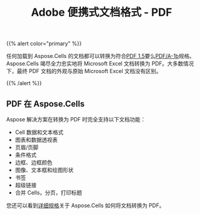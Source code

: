 ﻿---
title: Adobe 便携式文档格式 - PDF
type: docs
weight: 40
url: /zh/net/adobe-portable-document-format-pdf/
---
{{% alert color="primary" %}} 

任何加载到 Aspose.Cells 的文档都可以转换为符合[PDF 1.5](https://docs.fileformat.com/pdf/)要么[PDF/A-1b](https://docs.fileformat.com/pdf/a/)规格。 Aspose.Cells 竭尽全力忠实地将 Microsoft Excel 文档转换为 PDF。大多数情况下，最终 PDF 文档的外观与原始 Microsoft Excel 文档没有区别。

{{% /alert %}} 
## **PDF 在 Aspose.Cells**
Aspose 解决方案在转换为 PDF 时完全支持以下文档功能：

- Cell 数据和文本格式
- 图表和数据透视表
- 页眉/页脚
- 条件格式
- 边框、边框颜色
- 图像、文本框和绘图形状
- 书签
- 超级链接
- 合并 Cells，分页，打印标题

您还可以看到[详细规格](https://docs.aspose.com/cells/net/convert-excel-workbook-to-pdf/)关于 Aspose.Cells 如何将文档转换为 PDF。
